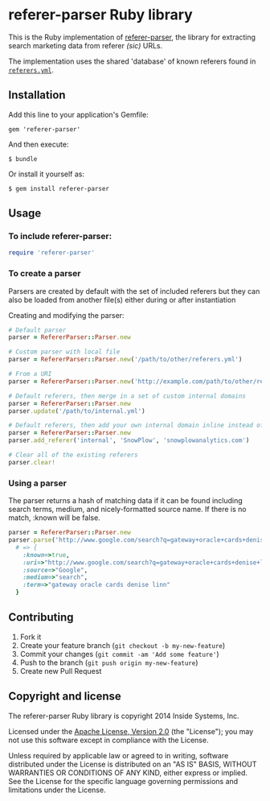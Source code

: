 # referer-parser Ruby library

This is the Ruby implementation of [referer-parser][referer-parser], the library for extracting search marketing data from referer _(sic)_ URLs.

The implementation uses the shared 'database' of known referers found in [`referers.yml`][referers-yml].

## Installation

Add this line to your application's Gemfile:

    gem 'referer-parser'

And then execute:

    $ bundle

Or install it yourself as:

    $ gem install referer-parser

## Usage

### To include referer-parser:

```ruby
require 'referer-parser'
```

### To create a parser

Parsers are created by default with the set of included referers but they can also be loaded from another file(s) either during or after instantiation

Creating and modifying the parser:

```ruby
# Default parser
parser = RefererParser::Parser.new

# Custom parser with local file
parser = RefererParser::Parser.new('/path/to/other/referers.yml')

# From a URI
parser = RefererParser::Parser.new('http://example.com/path/to/other/referers.yml')

# Default referers, then merge in a set of custom internal domains
parser = RefererParser::Parser.new
parser.update('/path/to/internal.yml')

# Default referers, then add your own internal domain inline instead of from a file
parser = RefererParser::Parser.new
parser.add_referer('internal', 'SnowPlow', 'snowplowanalytics.com')

# Clear all of the existing referers
parser.clear!
```

### Using a parser

The parser returns a hash of matching data if it can be found including search terms, medium, and nicely-formatted source name.
If there is no match, :known will be false.

```ruby
parser = RefererParser::Parser.new
parser.parse('http://www.google.com/search?q=gateway+oracle+cards+denise+linn&hl=en&client=safari')
  # => {
    :known=>true,
    :uri=>"http://www.google.com/search?q=gateway+oracle+cards+denise+linn&hl=en&client=safari",
    :source=>"Google",
    :medium=>"search",
    :term=>"gateway oracle cards denise linn"
  }
```

## Contributing

1. Fork it
2. Create your feature branch (`git checkout -b my-new-feature`)
3. Commit your changes (`git commit -am 'Add some feature'`)
4. Push to the branch (`git push origin my-new-feature`)
5. Create new Pull Request

## Copyright and license

The referer-parser Ruby library is copyright 2014 Inside Systems, Inc.

Licensed under the [Apache License, Version 2.0][license] (the "License");
you may not use this software except in compliance with the License.

Unless required by applicable law or agreed to in writing, software
distributed under the License is distributed on an "AS IS" BASIS,
WITHOUT WARRANTIES OR CONDITIONS OF ANY KIND, either express or implied.
See the License for the specific language governing permissions and
limitations under the License.

[referer-parser]: https://github.com/snowplow-referer-parser/referer-parser
[referers-yml]: https://github.com/snowplow-referer-parser/referer-parser/blob/master/resources/referers.yml

[license]: http://www.apache.org/licenses/LICENSE-2.0
